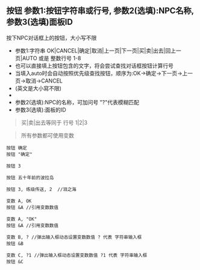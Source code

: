 
## 按钮 参数1:按钮字符串或行号, 参数2(选填):NPC名称, 参数3(选填)面板ID
按下NPC对话框上的按钮，大小写不限


- 参数1:字符串 OK|CANCEL|确定|取消|上一页|下一页|买|卖|出去|回上一页|AUTO     或是 整数行号 1-8
- 也可以直接填上按钮包含的文字，将会尝试查找对话框按钮计算行号
- 当填入auto时会自动按照优先级查找按钮，顺序为:OK->确定->下一页->上一页->取消->CANCEL
- (英文是大小寫不限)
- 
- 参数2(选填):NPC的名称，可加问号 "?"代表模糊匹配
- 参数3(选填):面板的ID


> 买|卖|出去等同于 行号 1|2|3

> 所有参数都可使用变数


```
按钮 确定
按钮 "确定"

按钮 3

按钮 五十年前的波拉岛

按钮 3, 练级传送, 2  //泪之海

变数 A, OK
按钮 &A //引用变数数值

变数 A, "OK"
按钮 &A //引用变数数值

变数 B, ? //弹出输入框动态设置变数数值 ? 代表 字符串输入框
按钮 &B

变数 C, ?1 //弹出输入框动态设置变数数值 ?1 代表 字符串输入框
按钮 &C
```
